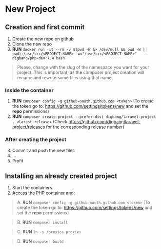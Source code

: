 # New Project

## Creation and first commit
1. Create the new repo on github
2. Clone the new repo
3. **RUN** `docker run -it --rm -v $(pwd -W &> /dev/null && pwd -W || pwd):/usr/src/<PROJECT-NAME> -w="/usr/src/<PROJECT-NAME>" digbang/php-dev:7.4 bash`

> Please, change <PROJECT-NAME> with the slug of the namespace you want for your project. This is important, as the composer project creation will rename and rewrite some files using that name.

### Inside the container
1. **RUN** `composer config -g github-oauth.github.com <token>`
(To create the token go to: https://github.com/settings/tokens/new and set the **repo** permissions)
2. **RUN** `composer create-project --prefer-dist digbang/laravel-project . <latest_release>` (Check https://github.com/digbang/laravel-project/releases for the corresponding release number)

### After creating the project
3. Commit and push the new files
4. ...
5. Profit

## Installing an already created project
1. Start the containers
2. Access the PHP container and:
> A. **RUN** `composer config -g github-oauth.github.com <token>`
(To create the token go to: https://github.com/settings/tokens/new and set the **repo** permissions)

> B. **RUN** `composer install`

> C. **RUN** `ln -s /proxies proxies`

> D. **RUN** `composer build`

